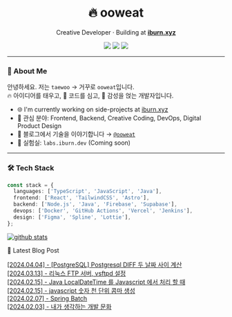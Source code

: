 <h1 align="center">🔥 ooweat</h1>
<p align="center">
  Creative Developer · Building at <a href="https://iburn.xyz" target="_blank"><b>iburn.xyz</b></a>  
</p>

<p align="center">
  <a href="https://iburn.dev" target="_blank"><img src="https://img.shields.io/badge/Website-iburn.dev-black?style=flat-square&logo=vercel" /></a>
  <a href="mailto:ooweat@kakao.com"><img src="https://img.shields.io/badge/Email-hi@iburn.xyz-red?style=flat-square&logo=gmail" /></a>
  <a href="https://instagram.com/tw._.o_o" target="_blank"><img src="https://img.shields.io/badge/Instagram-@ooweat-E4405F?style=flat-square&logo=instagram" /></a>
</p>


---

### 👋 About Me

안녕하세요. 저는 `taewoo` → 거꾸로 `ooweat`입니다.  
🔥 아이디어를 태우고, 🌱 코드를 심고, 🎨 감성을 얹는 개발자입니다.

- 🌐 I'm currently working on side-projects at [iburn.xyz](https://iburn.xyz)
- 🧠 관심 분야: Frontend, Backend, Creative Coding, DevOps, Digital Product Design
- 🎥 블로그에서 기술을 이야기합니다 → [`@ooweat`](https://ooweat.tistory.com)
- 🧪 실험실: `labs.iburn.dev` (Coming soon)

---

### 🛠️ Tech Stack

```ts
const stack = {
  languages: ['TypeScript', 'JavaScript', 'Java'],
  frontend: ['React', 'TailwindCSS', 'Astro'],
  backend: ['Node.js', 'Java', 'Firebase', 'Supabase'],
  devops: ['Docker', 'GitHub Actions', 'Vercel', 'Jenkins'],
  design: ['Figma', 'Spline', 'Lottie'],
};
```


[![github stats](https://github-readme-stats.vercel.app/api?username=ooweat&show_icons=true&hide_border=False)](https://ooweat.tistory.com)

🤩 Latest Blog Post

[[2024.04.04] - [PostgreSQL] Postgresql DIFF 두 날짜 사이 계산](https://ooweat.tistory.com/entry/PostgreSQL-Postgresql-DIFF-%EB%91%90-%EB%82%A0%EC%A7%9C-%EC%82%AC%EC%9D%B4-%EA%B3%84%EC%82%B0) <br/>
[[2024.03.13] - 리눅스 FTP 서버, vsftpd 설정](https://ooweat.tistory.com/entry/%EB%A6%AC%EB%88%85%EC%8A%A4-FTP-%EC%84%9C%EB%B2%84-vsftpd-%EC%84%A4%EC%A0%95) <br/>
[[2024.02.15] - Java LocalDateTime 를 Javascript 에서 처리 할 때](https://ooweat.tistory.com/entry/Java-LocalDateTime-%EB%A5%BC-Javascript-%EC%97%90%EC%84%9C-%EC%B2%98%EB%A6%AC-%ED%95%A0-%EB%95%8C) <br/>
[[2024.02.15] - javascript 숫자 천 단위 콤마 생성](https://ooweat.tistory.com/entry/javascript-%EC%88%AB%EC%9E%90-%EC%B2%9C-%EB%8B%A8%EC%9C%84-%EC%BD%A4%EB%A7%88-%EC%83%9D%EC%84%B1) <br/>
[[2024.02.07] - Spring Batch](https://ooweat.tistory.com/entry/Spring-Batch-%EB%A5%BC-%EC%82%AC%EC%9A%A9%ED%95%98%EB%8A%94-%EC%9D%B4%EC%9C%A0) <br/>
[[2024.02.03] - 내가 생각하는 개발 문화](https://ooweat.tistory.com/entry/%EB%82%B4%EA%B0%80-%EC%83%9D%EA%B0%81%ED%95%98%EB%8A%94-%EA%B0%9C%EB%B0%9C-%EB%AC%B8%ED%99%94) <br/>
